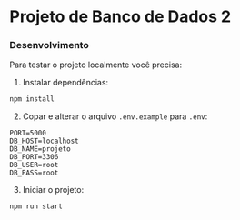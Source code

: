 # Projeto de Banco de Dados 2

### Desenvolvimento

Para testar o projeto localmente você precisa:

1. Instalar dependências:
  ```bash
  npm install
  ``` 
2. Copar e alterar o arquivo `.env.example` para `.env`:
  ```env
  PORT=5000
  DB_HOST=localhost
  DB_NAME=projeto
  DB_PORT=3306
  DB_USER=root
  DB_PASS=root
  ```
3. Iniciar o projeto:
```bash
npm run start
```
